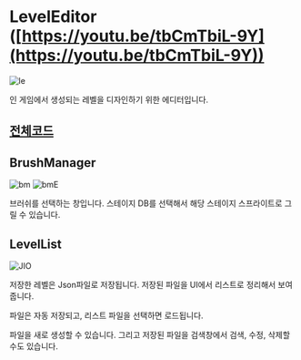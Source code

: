 # LevelEditor ([https://youtu.be/tbCmTbiL-9Y](https://youtu.be/tbCmTbiL-9Y))

![le](https://user-images.githubusercontent.com/36800639/152982460-1968d615-c123-4f23-b487-5e6d56719a92.PNG)

인 게임에서 생성되는 레벨을 디자인하기 위한 에디터입니다.

## [전체코드](https://github.com/ComeBiga/DownWellGame/tree/CatDown_README/DownWell/Assets/99.LevelEditor/Scripts)

## BrushManager
![bm](https://user-images.githubusercontent.com/36800639/152983511-61ff7009-b20a-48d8-b719-c6dea162ec41.PNG)
![bmE](https://user-images.githubusercontent.com/36800639/152983521-42e3a692-feef-456d-891a-4d1867d1793e.PNG)

브러쉬를 선택하는 창입니다. 스테이지 DB를 선택해서 해당 스테이지 스프라이트로 그릴 수 있습니다.



## LevelList
![JIO](https://user-images.githubusercontent.com/36800639/152983534-baa769f1-036f-43d8-96f0-97cc65e37c61.PNG)

저장한 레벨은 Json파일로 저장됩니다. 저장된 파일을 UI에서 리스트로 정리해서 보여줍니다.

파일은 자동 저장되고, 리스트 파일을 선택하면 로드됩니다.

파일을 새로 생성할 수 있습니다. 그리고 저장된 파일을 검색창에서 검색, 수정, 삭제할 수도 있습니다.
